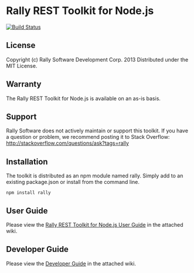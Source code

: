 # Rally REST Toolkit for Node.js

[![Build Status](https://travis-ci.org/krmorse/rally-node.png?branch=master)](https://travis-ci.org/krmorse/rally-node)

## License

Copyright (c) Rally Software Development Corp. 2013 Distributed under the MIT License.

## Warranty

The Rally REST Toolkit for Node.js is available on an as-is basis.

## Support

Rally Software does not actively maintain or support this toolkit. If you have a question or problem, we recommend posting it to Stack Overflow: http://stackoverflow.com/questions/ask?tags=rally

## Installation

The toolkit is distributed as an npm module named rally.  Simply add to an existing package.json or install from the command line.
```
npm install rally
```

## User Guide
Please view the [Rally REST Toolkit for Node.js User Guide](https://github.com/krmorse/rally-node/wiki/User-Guide) in the attached wiki.

## Developer Guide
Please view the [Developer Guide](https://github.com/krmorse/rally-node/wiki/Developer-Guide) in the attached wiki.